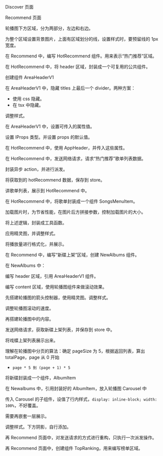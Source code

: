 Discover 页面

Recommend 页面

轮播图下方区域，分为两部分，左边和右边。

为整个区域设置背景图片，上面有区域划分的线，设置样式时，要预留线的 1px 宽度。



在 Recommend 中，编写 HotRecommend 组件。用来表示“热门推荐”区域。

在 HotRecommend 中，将 header 区域，封装成一个可复用的公共组件。

创建组件 AreaHeaderV1



在 AreaHeaderV1 中，隐藏 titles 上最后一个 divider。两种方案：

- 使用 css 隐藏。
- 在 tsx 中隐藏。

调整样式。



在 AreaHeaderV1 中，设置可传入的属性值。

设置 IProps 类型。并设置 props 的默认值。

在 HotRecommend 中，使用 AppHeader，并传入这些属性。



在 HotRecommend 中，发送网络请求，请求“热门推荐”歌单列表数据。

封装异步 action，并进行派发。

将获取到的 hotRecommend 数据，保存到 store。

讲歌单列表，展示到 HotRecommend 中。



在 HotRecommend 中，将歌单封装成一个组件 SongsMenuItem。

加载图片时，为节省性能，在图片后方拼接参数，控制加载图片的大小。

将上述逻辑，封装成工具函数。

应用精灵图，并调整样式。

将播放量进行格式化，并展示。



在 Recommend 中，编写“新碟上架”区域，创建 NewAlbums 组件。

在 NewAlbums 中：

编写 header 区域，引用 AreaHeaderV1 组件。

编写 content 区域，使用轮播图组件来做滚动效果。

先搭建轮播图的箭头控制器，使用精灵图。调整样式。

调整轮播图滚动的速度。



再搭建轮播图中的内容。

发送网络请求，获取新碟上架列表，并保存到 store 中。

将戏蝶上架列表展示出来。

理解在轮播图中分页的算法：确定 pageSize 为 5，根据返回列表，算出 totalPage，page 从 0 开始

- `page * 5 到 (page + 1) * 5`

将新碟封装成一个组件，AlbumItem



在 Newalbums 中，引用封装好的 AlbumItem，放入轮播图 Carousel 中

传入 Carousel 的子组件，设值了行内样式，`display: inline-block; width: 100%`，不好覆盖。

需要再嵌套一层展示。

调整样式。下方阴影，自行添加。



再 Recommend 页面中，对发送请求的方式进行重构，只执行一次派发操作。



再 Recommend 页面中，创建组件 TopRanking，用来编写榜单区域。

